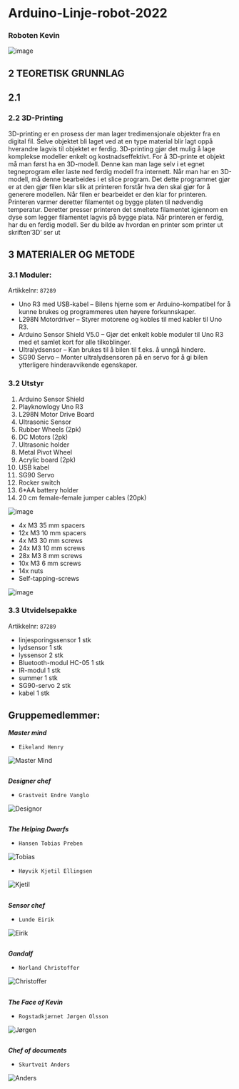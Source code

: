 # Arduino-Linje-robot-2022
### Roboten Kevin

![image](https://user-images.githubusercontent.com/101246909/166637149-6b017c9a-1fe6-4fb6-a266-50a605a3af2d.png)

## 2 TEORETISK GRUNNLAG
## 2.1 

### 2.2 3D-Printing

3D-printing er en prosess der man lager tredimensjonale objekter fra en digital fil. Selve
objektet bli laget ved at en type material blir lagt oppå hverandre lagvis til objektet er ferdig.
3D-printing gjør det mulig å lage komplekse modeller enkelt og kostnadseffektivt.
For å 3D-printe et objekt må man først ha en 3D-modell. Denne kan man lage selv i et egnet
tegneprogram eller laste ned ferdig modell fra internett.
Når man har en 3D-modell, må denne bearbeides i et slice program. Det dette programmet
gjør er at den gjør filen klar slik at printeren forstår hva den skal gjør for å generere modellen.
Når filen er bearbeidet er den klar for printeren. Printeren varmer deretter filamentet og bygge
platen til nødvendig temperatur. Deretter presser printeren det smeltete filamentet igjennom
en dyse som legger filamentet lagvis på bygge plata. Når printeren er ferdig, har du en ferdig
modell. Ser du bilde av hvordan en printer som printer ut
skriften’3D’ ser ut

## 3 MATERIALER OG METODE
### 3.1 Moduler:
Artikkelnr: ```87289```
* Uno R3 med USB-kabel – Bilens hjerne som er Arduino-kompatibel for å kunne brukes og programmeres uten høyere forkunnskaper.
* L298N Motordriver – Styrer motorene og kobles til med kabler til Uno R3.
* Arduino Sensor Shield V5.0 – Gjør det enkelt koble moduler til Uno R3 med et samlet kort for alle tilkoblinger.
* Ultralydsensor – Kan brukes til å bilen til f.eks. å unngå hindere.
* SG90 Servo – Monter ultralydsensoren på en servo for å gi bilen ytterligere hinderavvikende egenskaper.


### 3.2 Utstyr 

1. Arduino Sensor Shield
2. Playknowlogy Uno R3
3. L298N Motor Drive Board
4. Ultrasonic Sensor
5. Rubber Wheels (2pk)
6. DC Motors (2pk)
7. Ultrasonic holder
8. Metal Pivot Wheel
9. Acrylic board (2pk)
10. USB kabel
11. SG90 Servo
12. Rocker switch
13. 6*AA battery holder
14. 20 cm female-female jumper cables (20pk)

![image](https://user-images.githubusercontent.com/101700939/166636147-e6b7008a-0da3-4474-8530-5c4d69a7365d.png)


* 4x M3 35 mm spacers
* 12x M3 10 mm spacers
* 4x M3 30 mm screws
* 24x M3 10 mm screws
* 28x M3 8 mm screws
* 10x M3 6 mm screws
* 14x nuts
* Self-tapping-screws


![image](https://user-images.githubusercontent.com/101700939/166638799-95cd6e95-5e0e-442a-b726-c7b94336d4bd.png)





### 3.3 Utvidelsepakke 
Artikkelnr: ```87289```

* linjesporingssensor 			1 stk
* lydsensor					1 stk
* lyssensor					2 stk
* Bluetooth-modul HC-05			1 stk
* IR-modul					1 stk
* summer					1 stk
* SG90-servo				2 stk
* kabel					1 stk


##
## Gruppemedlemmer:

***Master mind***

- ```Eikeland Henry```

![Master Mind](https://user-images.githubusercontent.com/101246909/166647456-7af69723-7f40-4588-8f08-d8e070902624.jpg)


##
***Designer chef***

- ```Grastveit Endre Vanglo```

![Designor](https://user-images.githubusercontent.com/101246909/166648430-5bbd6ee1-9eea-4699-918d-4831b26bf498.jpg)


##
***The Helping Dwarfs***

- ```Hansen Tobias Preben```

![Tobias](https://user-images.githubusercontent.com/101246909/166649206-61241ad0-0df8-4578-90a2-4928305d5ad4.jpg)


- ```Høyvik Kjetil Ellingsen```

![Kjetil](https://user-images.githubusercontent.com/101246909/166649245-f0d39152-6bfe-4ff5-9558-78ed566657c1.jpg)

##
***Sensor chef***

- ```Lunde Eirik```

![Eirik](https://user-images.githubusercontent.com/101246909/166649478-4c260f45-f706-48e4-b74a-d85815b8f46f.jpg)

## 
***Gandalf***

- ```Norland Christoffer```

![Christoffer](https://user-images.githubusercontent.com/101246909/166649503-cf9d0f9d-397c-42b6-a43b-33f980ee07c1.jpg)

##
***The Face of Kevin***

- ```Rogstadkjærnet Jørgen Olsson```

![Jørgen](https://user-images.githubusercontent.com/101246909/166649988-a0c62564-8915-4948-85d0-35ce2175799e.jpg)

##
 ***Chef of documents***

- ```Skurtveit Anders```

![Anders](https://user-images.githubusercontent.com/101246909/166650016-d1e09b4d-50b7-4a12-8629-2bfa79a859d0.jpg)

##
